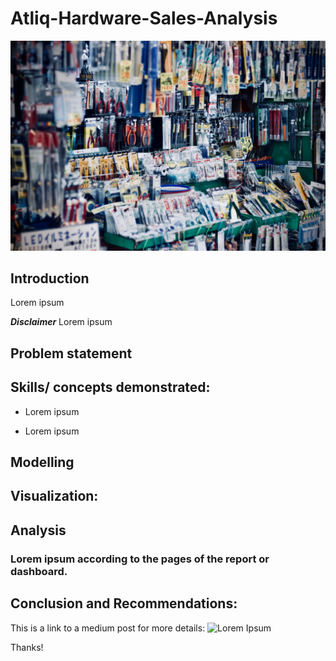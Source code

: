 # Atliq-Hardware-Sales-Analysis

![](atliq_hardware_image.jpg)



## Introduction

Lorem ipsum

**_Disclaimer_**
Lorem ipsum


## Problem statement



## Skills/ concepts demonstrated:
- Lorem ipsum

- Lorem ipsum
## Modelling



## Visualization:



## Analysis



### Lorem ipsum according to the pages of the report or dashboard.  





## Conclusion and Recommendations:

This is a link to a medium post for more details: 
![Lorem Ipsum]()

Thanks!

